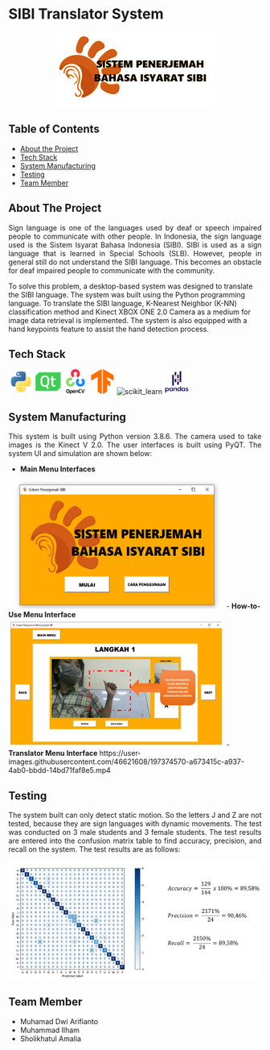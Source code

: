 <div id="top"></div>

# SIBI Translator System

<!-- PROJECT LOGO -->
<div align="center">
  <img src="images/Logo.png" alt="Logo" width="315" height="148">
</div>

<!-- TABLE OF CONTENTS -->
## Table of Contents
- [About the Project](#about-the-project)
- [Tech Stack](#tech-stack)
- [System Manufacturing](#system-manufacturing)
- [Testing](#testing)
- [Team Member](#team-member)


<!-- ABOUT THE PROJECT -->
## About The Project
<p align="justify">
Sign language is one of the languages used by deaf or speech impaired people to communicate with other people. In Indonesia, the sign language used is the Sistem Isyarat Bahasa Indonesia (SIBI). SIBI is used as a sign language that is learned in Special Schools (SLB). However, people in general still do not understand the SIBI language. This becomes an obstacle for deaf impaired people to communicate with the community.

To solve this problem, a desktop-based system was designed to translate the SIBI language. The system was built using the Python programming language. To translate the SIBI language, K-Nearest Neighbor (K-NN) classification method and Kinect XBOX ONE 2.0 Camera as a medium for image data retrieval is implemented. The system is also equipped with a hand keypoints feature to assist the hand detection process.
</p>


## Tech Stack
<p>
<img src="https://raw.githubusercontent.com/devicons/devicon/master/icons/python/python-original.svg" alt="python" width="50" height="50"/>
<img src="https://raw.githubusercontent.com/devicons/devicon/master/icons/qt/qt-original.svg" alt="qt" width="50" height="50"/>
<img src="https://raw.githubusercontent.com/devicons/devicon/master/icons/opencv/opencv-original-wordmark.svg" alt="open_cv" width="50" height="50"/>
<img src="https://raw.githubusercontent.com/devicons/devicon/master/icons/tensorflow/tensorflow-original.svg" alt="tensorflow" width="50" height="50"/>
<img src="https://upload.wikimedia.org/wikipedia/commons/0/05/Scikit_learn_logo_small.svg" alt="scikit_learn" width="50" height="50"/>
<img src="https://raw.githubusercontent.com/devicons/devicon/master/icons/pandas/pandas-original-wordmark.svg" alt="pandas" width="50" height="50"/>
</p>

## System Manufacturing
<p align="justify">
This system is built using Python version 3.8.6. The camera used to take images is the Kinect V 2.0. The user interfaces is built using PyQT. The system UI and simulation are shown below:
</p>

- <b>Main Menu Interfaces</b>
<img src="images/menu_utama.png" alt="Logo" width="430" height="255">
- <b>How-to-Use Menu Interface</b>
<img src="images/cara_penggunaan.png" alt="Logo" width="430" height="255">
- <b>Translator Menu Interface</b>
https://user-images.githubusercontent.com/46621608/197374570-a673415c-a937-4ab0-bbdd-14bd71faf8e5.mp4



## Testing
<p align="justify">
The system built can only detect static motion. So the letters J and Z are not tested, because they are sign languages with dynamic movements. The test was conducted on 3 male students and 3 female students. The test results are entered into the confusion matrix table to find accuracy, precision, and recall on the system. The test results are as follows:
</p>

<img src="images/testing.png" alt="Logo" width="520" height="236">

## Team Member
- Muhamad Dwi Arifianto
- Muhammad Ilham
- Sholikhatul Amalia
